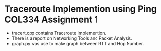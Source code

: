 # Traceroute Implemention using Ping COL334 Assignment 1
- tracert.cpp contains Traceroute Implemention.
- There is a report on Networking Tools and Packet Analysis.
- graph.py was use to make graph between RTT and Hop Number.